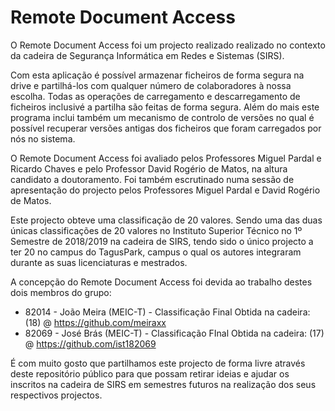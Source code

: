 # Remote Document Access

O Remote Document Access foi um projecto realizado realizado no contexto da cadeira de Segurança Informática em Redes e Sistemas (SIRS).

Com esta aplicação é possível armazenar ficheiros de forma segura na drive e partilhá-los com qualquer número de colaboradores à nossa escolha.
Todas as operações de carregamento e descarregamento de ficheiros inclusivé a partilha são feitas de forma segura. Além do mais este programa inclui também um mecanismo de controlo de versões no qual é possível recuperar versões antigas dos ficheiros que foram carregados por nós no sistema.

O Remote Document Access foi avaliado pelos Professores Miguel Pardal e Ricardo Chaves e pelo Professor David Rogério de Matos, na altura candidato a doutoramento. Foi também escrutinado numa sessão de apresentação do projecto pelos Professores Miguel Pardal e David Rogério de Matos.

Este projecto obteve uma classificação de 20 valores. Sendo uma das duas únicas classificações de 20 valores no Instituto Superior Técnico no 1º Semestre de 2018/2019 na cadeira de SIRS, tendo sido o único projecto a ter 20 no campus do TagusPark, campus o qual os autores integraram durante as suas licenciaturas e mestrados.

A concepção do Remote Document Access foi devida ao trabalho destes dois membros do grupo:

- 82014 - João Meira (MEIC-T) - Classificação Final Obtida na cadeira: (18) @ https://github.com/meiraxx
- 82069 - José Brás  (MEIC-T) - Classificação FInal Obtida na cadeira: (17) @ https://github.com/ist182069

É com muito gosto que partilhamos este projecto de forma livre através deste repositório público para que possam retirar ideias e ajudar os inscritos na cadeira de SIRS em semestres futuros na realização dos seus respectivos projectos.

